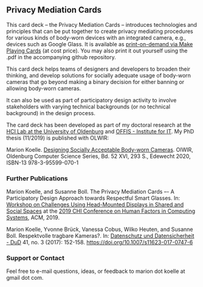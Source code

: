 ## Privacy Mediation Cards

This card deck – the Privacy Mediation Cards – introduces technologies and principles that can be put together to create privacy mediating procedures for various kinds of body-worn devices with an integrated camera, e.g., devices such as Google Glass. It is available as [print-on-demand via Make Playing Cards](Print-on-Demand) (at cost price). You may also print it out yourself using the .pdf in the accompanying github repository.

This card deck helps teams of designers and developers to broaden their thinking, and develop solutions for socially adequate usage of body-worn cameras that go beyond making a binary decision for either banning or allowing body-worn cameras. 

It can also be used as part of participatory design activity to involve stakeholders with varying technical backgrounds (or no technical background) in the design process.

The card deck has been developed as part of my doctoral research at the [HCI Lab at the University of Oldenburg](https://hci.uni-oldenburg.de/) and [OFFIS - Institute for IT](https://www.offis.de/). My PhD thesis (11/2019) is published with OLWIR:

Marion Koelle. [Designing Socially Acceptable Body-worn Cameras](http://www.olwir.de/?content=reihen/uebersicht&sort=cs&isbn=978-3-95599-070-1). OlWIR, Oldenburg Computer Science Series, Bd. 52 XVI, 293 S., Edewecht 2020, ISBN-13 978-3-95599-070-1

### Further Publications

Marion Koelle, and Susanne Boll. The Privacy Mediation Cards –- A Participatory Design Approach towards Respectful Smart Glasses. In: [Workshop on Challenges Using Head-Mounted Displays in Shared and Social Spaces](https://www.medien.ifi.lmu.de/socialhmd/) at the [2019 CHI Conference on Human Factors in Computing Systems](https://chi2019.acm.org/), ACM, 2019.

Marion Koelle, Yvonne Brück, Vanessa Cobus, Wilko Heuten, and Susanne Boll. Respektvolle tragbare Kameras?. In: [Datenschutz und Datensicherheit - DuD](https://www.springer.com/journal/11623) 41, no. 3 (2017): 152-158. https://doi.org/10.1007/s11623-017-0747-6

### Support or Contact

Feel free to e-mail questions, ideas, or feedback to marion dot koelle at gmail dot com. 
